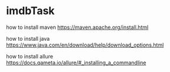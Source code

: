 # imdbTask


how to install maven https://maven.apache.org/install.html

how to install java https://www.java.com/en/download/help/download_options.html


how to install allure https://docs.qameta.io/allure/#_installing_a_commandline
